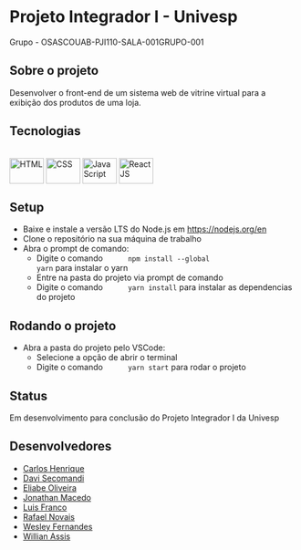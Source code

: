 # Projeto Integrador I - Univesp

Grupo - OSASCOUAB-PJI110-SALA-001GRUPO-001

## Sobre o projeto

Desenvolver o front-end de um sistema web de vitrine virtual para a exibição dos produtos de uma loja.

## Tecnologias

<div style="display: inline_block"><br>
  <img align="center" title="HTML" alt="HTML" height="45" width="60" src="https://cdn.jsdelivr.net/gh/devicons/devicon/icons/html5/html5-original-wordmark.svg">
  <img align="center" title="CSS" alt="CSS" height="45" width="60" src="https://cdn.jsdelivr.net/gh/devicons/devicon/icons/css3/css3-plain-wordmark.svg">
  <img align="center" title="TypeScript" alt="JavaScript" height="45" width="60" src="https://cdn.jsdelivr.net/gh/devicons/devicon/icons/typescript/typescript-original.svg">
  <img align="center" title="ReactJS" alt="ReactJS" height="45" width="60" src="https://cdn.jsdelivr.net/gh/devicons/devicon/icons/react/react-original.svg">
</div>
 
## Setup
- Baixe e instale a versão LTS do Node.js em https://nodejs.org/en
- Clone o repositório na sua máquina de trabalho
- Abra o prompt de comando:
  -  Digite o comando <code style="margin-left:40px">npm install --global yarn</code> para instalar o yarn
  -  Entre na pasta do projeto via prompt de comando 
  -  Digite o comando <code style="margin-left:40px">yarn install</code> para instalar as dependencias do projeto
  
## Rodando o projeto
- Abra a pasta do projeto pelo VSCode:
  -  Selecione a opção de abrir o terminal
  -  Digite o comando <code style="margin-left:40px">yarn start</code> para rodar o projeto
  
## Status
Em desenvolvimento para conclusão do Projeto Integrador I da Univesp

## Desenvolvedores

- <a href=""> Carlos Henrique </a>
- <a href=""> Davi Secomandi </a>
- <a href="https://github.com/eliabev"> Eliabe Oliveira </a>
- <a href="https://github.com/jmacedo91"> Jonathan Macedo </a>
- <a href=""> Luis Franco </a>
- <a href="https://github.com/ranovais"> Rafael Novais </a>
- <a href="https://github.com/wsfer"> Wesley Fernandes </a>
- <a href="https://github.com/WillAssis"> Willian Assis </a>
